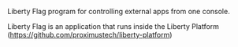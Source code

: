 Liberty Flag program for controlling external apps from one console.

Liberty Flag is an application that runs inside the Liberty Platform (https://github.com/proximustech/liberty-platform)
